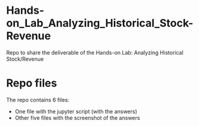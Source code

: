 # Hands-on_Lab_Analyzing_Historical_Stock-Revenue
Repo to share the deliverable of the Hands-on Lab: Analyzing Historical Stock/Revenue

# Repo files
The repo contains 6 files:
* One file with the jupyter script (with the answers)
* Other five files with the screenshot of the answers
